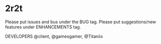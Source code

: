 # 2r2t

Please put issues and bus under the BUG tag.
Please put suggestions/new features under ENHANCEMENTS tag.

DEVELOPERS
@client, @gamesgamer, @Titaniix
